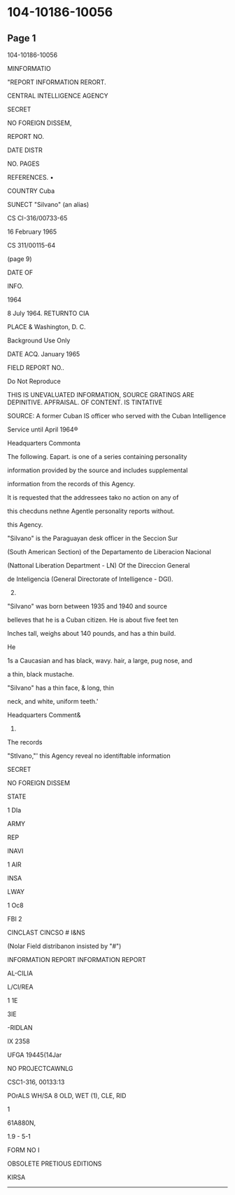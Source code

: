 # 104-10186-10056

## Page 1

104-10186-10056

MINFORMATIO

"REPORT INFORMATION RERORT.

CENTRAL INTELLIGENCE AGENCY

SECRET

NO FOREIGN DISSEM,

REPORT NO.

DATE DISTR

NO. PAGES

REFERENCES. •

COUNTRY Cuba

SUNECT "Silvano" (an alias)

CS CI-316/00733-65

16 February 1965

CS 311/00115-64

(page 9)

DATE OF

INFO.

1964

8 July 1964. RETURNTO CIA

PLACE & Washington, D. C.

Background Use Only

DATE ACQ. January 1965

FIELD REPORT NO..

Do Not Reproduce

THIS IS UNEVALUATED INFORMATION, SOURCE GRATINGS ARE DEPINITIVE. APFRAISAL. OF CONTENT. IS TINTATIVE

SOURCE: A former Cuban IS officer who served with the Cuban Intelligence

Service until April 1964®

Headquarters Commonta

The following. Eapart. is one of a series containing personality

information provided by the source and includes supplemental

information from the records of this Agency.

It is requested that the addressees tako no action on any of

this checduns nethne Agentle personality reports without.

this Agency.

"Silvano" is the Paraguayan desk officer in the Seccion Sur

(South American Section) of the Departamento de Liberacion Nacional

(Nattonal Liberation Department - LN) Of the Direccion General

de Inteligencia (General Directorate of Intelligence - DGI).

2.

"Silvano" was born between 1935 and 1940 and source

belleves that he is a Cuban citizen. He is about five feet ten

Inches tall, weighs about 140 pounds, and has a thin build.

He

1s a Caucasian and has black, wavy. hair, a large, pug nose, and

a thin, black mustache.

"Silvano" has a thin face, & long, thin

neck, and white, uniform teeth.'

Headquarters Comment&

1.

The records

"StIvano,"' this Agency reveal no identiftable information

SECRET

NO FOREIGN DISSEM

STATE

1 DIa

ARMY

REP

INAVI

1 AIR

INSA

LWAY

1 Oc8

FBI 2

CINCLAST CINCSO # I&NS

(Nolar Field distribanon insisted by "#")

INFORMATION REPORT INFORMATION REPORT

AL-CILIA

L/CI/REA

1 1E

3IE

-RIDLAN

IX 2358

UFGA 19445(14Jar

NO PROJECTCAWNLG

CSC1-316, 00133:13

POrALS WH/SA 8 OLD, WET (1), CLE, RID

1

61A880N,

1.9 - 5-1

FORM NO I

OBSOLETE PRETIOUS EDITIONS

KIRSA

---


